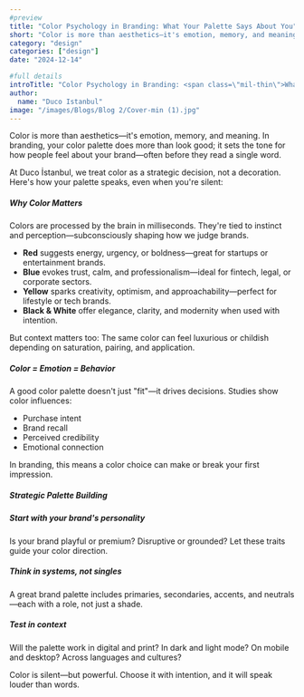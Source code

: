 ```yaml
---
#preview
title: "Color Psychology in Branding: What Your Palette Says About You"
short: "Color is more than aesthetics—it's emotion, memory, and meaning. In branding, your color palette does more than look good; it sets the tone for how people feel about your brand—often before they read a single word."
category: "design"
categories: ["design"]
date: "2024-12-14"

#full details
introTitle: "Color Psychology in Branding: <span class=\"mil-thin\">What Your Palette Says About You</span>"
author: 
  name: "Duco Istanbul"
image: "/images/Blogs/Blog 2/Cover-min (1).jpg"
---
```


Color is more than aesthetics—it's emotion, memory, and meaning. In branding, your color palette does more than look good; it sets the tone for how people feel about your brand—often before they read a single word.

At Duco İstanbul, we treat color as a strategic decision, not a decoration. Here's how your palette speaks, even when you're silent:

##### Why Color Matters

Colors are processed by the brain in milliseconds. They're tied to instinct and perception—subconsciously shaping how we judge brands.

- **Red** suggests energy, urgency, or boldness—great for startups or entertainment brands.
- **Blue** evokes trust, calm, and professionalism—ideal for fintech, legal, or corporate sectors.
- **Yellow** sparks creativity, optimism, and approachability—perfect for lifestyle or tech brands.
- **Black & White** offer elegance, clarity, and modernity when used with intention.

But context matters too: The same color can feel luxurious or childish depending on saturation, pairing, and application.

##### Color = Emotion = Behavior

A good color palette doesn't just "fit"—it drives decisions. Studies show color influences:
- Purchase intent
- Brand recall
- Perceived credibility
- Emotional connection

In branding, this means a color choice can make or break your first impression.

##### Strategic Palette Building

##### Start with your brand's personality
Is your brand playful or premium? Disruptive or grounded? Let these traits guide your color direction.

##### Think in systems, not singles
A great brand palette includes primaries, secondaries, accents, and neutrals—each with a role, not just a shade.

##### Test in context
Will the palette work in digital and print? In dark and light mode? On mobile and desktop? Across languages and cultures?

Color is silent—but powerful. Choose it with intention, and it will speak louder than words.
